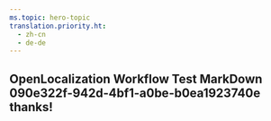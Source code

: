 ```yaml
---
ms.topic: hero-topic
translation.priority.ht: 
  - zh-cn
  - de-de
---
```

## OpenLocalization Workflow Test MarkDown 090e322f-942d-4bf1-a0be-b0ea1923740e thanks!
